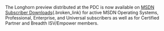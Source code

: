 The Longhorn preview distributed at the PDC is now available on [MSDN Subscriber Downloads](http://msdn.microsoft.com/subscriptions/downloads){.broken_link} for active MSDN Operating Systems, Professional, Enterprise, and Universal subscribers as well as for Certified Partner and Breadth ISV/Empower members.